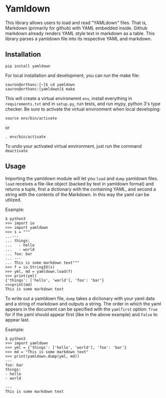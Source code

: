 # Yamldown

This library allows users to load and read "YAMLdown" files. That is,
Markdown (primarily for github) with YAML embedded inside. Github markdown
already renders YAML style text in markdown as a table. This library parses
a yamldown file into its respective YAML and markdown.

## Installation

`pip install yamldown`

For local installation and development, you can run the make file:

    sauron@orthanc:[~]$ cd yamldown
    sauron@orthanc:[yamldown]$ make

This will create a virtual environemnt `env`, install everything in
`requirements.txt` and in `setup.py`, run tests, and run mypy, python 3's type
checker. Be sure to activate the virtual environment when local developing:

    source env/bin/activate
    
or

    . env/bin/activate

To undo your activated virtual environment, just run the command `deactivate`

## Usage

Importing the yamldown module will let you `load` and `dump` yamldown files.
`load` receives a file-like object (backed by text in yamldown format) and
returns a tuple, first a dictionary with the containing YAML, and second a
string with the contents of the Markdown. In this way the yaml can be utilized.

Example:

    $ python3
    >>> import io
    >>> import yamldown
    >>> s = """
    ...---
    ... things:
    ...   - hello
    ...   - world
    ... foo: bar
    ... ---
    ... This is some markdown text"""
    >>> f = io.StringIO(s)
    >>> yml, md = yamldown.load(f)
    >>> print(yml)
    {'things': ['hello', 'world'], 'foo': 'bar'}
    >>>print(md)
    This is some markdown text

To write out a yamldown file, `dump` takes a dictionary with your yaml data
and a string of markdown and outputs a string. The order in which the yaml
appears in the document can be specified with the `yamlfirst` option: `True`
for if the yaml should appear first (like in the above example) and `False` to
appear last.

Example:

    $ python3
    >>> import yamldown
    >>> yml = {'things': ['hello', 'world'], 'foo': 'bar'}
    >>> md = "This is some markdown text"
    >>> print(yamldown.dump(yml, md))
    ---
    foo: bar
    things:
    - hello
    - world

    ---
    This is some markdown text
